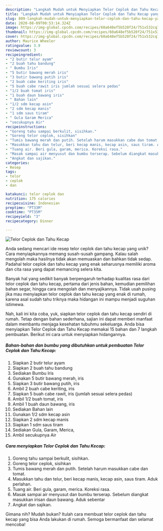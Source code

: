```yaml
---
description: "Langkah Mudah untuk Menyiapkan Telor Ceplok dan Tahu Kecap yang Menggugah Selera"
title: "Langkah Mudah untuk Menyiapkan Telor Ceplok dan Tahu Kecap yang Menggugah Selera"
slug: 809-langkah-mudah-untuk-menyiapkan-telor-ceplok-dan-tahu-kecap-yang-menggugah-selera
date: 2020-08-09T00:53:14.324Z
image: https://img-global.cpcdn.com/recipes/60a648ef5b520f24/751x532cq70/telor-ceplok-dan-tahu-kecap-foto-resep-utama.jpg
thumbnail: https://img-global.cpcdn.com/recipes/60a648ef5b520f24/751x532cq70/telor-ceplok-dan-tahu-kecap-foto-resep-utama.jpg
cover: https://img-global.cpcdn.com/recipes/60a648ef5b520f24/751x532cq70/telor-ceplok-dan-tahu-kecap-foto-resep-utama.jpg
author: Maurice Wheeler
ratingvalue: 3.9
reviewcount: 3
recipeingredient:
- "2 butir telur ayam"
- "2 buah tahu bandung"
- " Bumbu Iris"
- "5 butir bawang merah iris"
- "3 butir bawang putih iris"
- "2 buah cabe keriting iris"
- "5 buah cabe rawit iris jumlah sesuai selera pedas"
- "1/2 buah tomat iris"
- "1 buah daun bawang iris"
- " Bahan lain"
- "1/2 sdm kecap asin"
- "2 sdm kecap manis"
- "1 sdm saus tiram"
- " Gula Garam Merica"
- "secukupnya Air"
recipeinstructions:
- "Goreng tahu sampai berkulit, sisihkan."
- "Goreng telor ceplok, sisihkan"
- "Tumis bawang merah dan putih. Setelah harum masukkan cabe dan tomat."
- "Masukkan tahu dan telur, beri kecap manis, kecap asin, saus tiram. Aduk perlahan."
- "Tuang air. Beri gula, garam, merica. Koreksi rasa."
- "Masak sampai air menyusut dan bumbu terserap. Sebelum diangkat masukkan irisan daun bawang. Aduk sebentar"
- "Angkat dan sajikan."
categories:
- Resep
tags:
- telor
- ceplok
- dan

katakunci: telor ceplok dan 
nutrition: 175 calories
recipecuisine: Indonesian
preptime: "PT33M"
cooktime: "PT35M"
recipeyield: "3"
recipecategory: Dinner

---
```



![Telor Ceplok dan Tahu Kecap](https://img-global.cpcdn.com/recipes/60a648ef5b520f24/751x532cq70/telor-ceplok-dan-tahu-kecap-foto-resep-utama.jpg)

Anda sedang mencari ide resep telor ceplok dan tahu kecap yang unik? Cara menyiapkannya memang susah-susah gampang. Kalau salah mengolah maka hasilnya tidak akan memuaskan dan bahkan tidak sedap. Padahal telor ceplok dan tahu kecap yang enak seharusnya memiliki aroma dan cita rasa yang dapat memancing selera kita.

Banyak hal yang sedikit banyak berpengaruh terhadap kualitas rasa dari telor ceplok dan tahu kecap, pertama dari jenis bahan, kemudian pemilihan bahan segar, hingga cara mengolah dan menyajikannya. Tidak usah pusing jika mau menyiapkan telor ceplok dan tahu kecap yang enak di rumah, karena asal sudah tahu triknya maka hidangan ini mampu menjadi suguhan istimewa.




Nah, kali ini kita coba, yuk, siapkan telor ceplok dan tahu kecap sendiri di rumah. Tetap dengan bahan sederhana, sajian ini dapat memberi manfaat dalam membantu menjaga kesehatan tubuhmu sekeluarga. Anda bisa menyiapkan Telor Ceplok dan Tahu Kecap memakai 15 bahan dan 7 langkah pembuatan. Berikut ini cara untuk menyiapkan hidangannya.

<!--inarticleads1-->

##### Bahan-bahan dan bumbu yang dibutuhkan untuk pembuatan Telor Ceplok dan Tahu Kecap:

1. Siapkan 2 butir telur ayam
1. Siapkan 2 buah tahu bandung
1. Sediakan  Bumbu Iris
1. Gunakan 5 butir bawang merah, iris
1. Siapkan 3 butir bawang putih, iris
1. Ambil 2 buah cabe keriting, iris
1. Siapkan 5 buah cabe rawit, iris (jumlah sesuai selera pedas)
1. Ambil 1/2 buah tomat, iris
1. Ambil 1 buah daun bawang, iris
1. Sediakan  Bahan lain
1. Gunakan 1/2 sdm kecap asin
1. Siapkan 2 sdm kecap manis
1. Siapkan 1 sdm saus tiram
1. Sediakan  Gula, Garam, Merica,
1. Ambil secukupnya Air




<!--inarticleads2-->

##### Cara menyiapkan Telor Ceplok dan Tahu Kecap:

1. Goreng tahu sampai berkulit, sisihkan.
1. Goreng telor ceplok, sisihkan
1. Tumis bawang merah dan putih. Setelah harum masukkan cabe dan tomat.
1. Masukkan tahu dan telur, beri kecap manis, kecap asin, saus tiram. Aduk perlahan.
1. Tuang air. Beri gula, garam, merica. Koreksi rasa.
1. Masak sampai air menyusut dan bumbu terserap. Sebelum diangkat masukkan irisan daun bawang. Aduk sebentar
1. Angkat dan sajikan.




Gimana nih? Mudah bukan? Itulah cara membuat telor ceplok dan tahu kecap yang bisa Anda lakukan di rumah. Semoga bermanfaat dan selamat mencoba!
